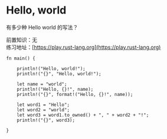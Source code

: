 # Hello, world

有多少种 Hello world 的写法？

前置知识：无  
练习地址：[https://play.rust-lang.org](https://play.rust-lang.org)  

```rust, editable
fn main() {

    println!("Hello, world!");
    println!("{}", "Hello, world!");

    let name = "world";
    println!("Hello, {}!", name);
    println!("{}", format!("Hello, {}!", name));

    let word1 = "Hello";
    let word2 = "world";
    let word3 = word1.to_owned() + ", " + word2 + "!";
    println!("{}", word3);

}
```